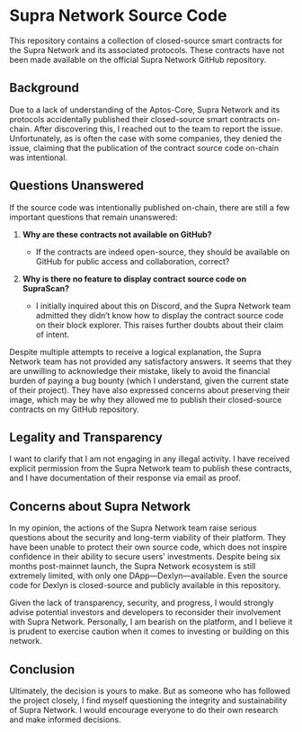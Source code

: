 # Supra Network Source Code

This repository contains a collection of closed-source smart contracts for the Supra Network and its associated protocols. These contracts have not been made available on the official Supra Network GitHub repository.

## Background
Due to a lack of understanding of the Aptos-Core, Supra Network and its protocols accidentally published their closed-source smart contracts on-chain. After discovering this, I reached out to the team to report the issue. Unfortunately, as is often the case with some companies, they denied the issue, claiming that the publication of the contract source code on-chain was intentional.

## Questions Unanswered
If the source code was intentionally published on-chain, there are still a few important questions that remain unanswered:

1. **Why are these contracts not available on GitHub?**
   - If the contracts are indeed open-source, they should be available on GitHub for public access and collaboration, correct?
   
2. **Why is there no feature to display contract source code on SupraScan?**
   - I initially inquired about this on Discord, and the Supra Network team admitted they didn’t know how to display the contract source code on their block explorer. This raises further doubts about their claim of intent.

Despite multiple attempts to receive a logical explanation, the Supra Network team has not provided any satisfactory answers. It seems that they are unwilling to acknowledge their mistake, likely to avoid the financial burden of paying a bug bounty (which I understand, given the current state of their project). They have also expressed concerns about preserving their image, which may be why they allowed me to publish their closed-source contracts on my GitHub repository.

## Legality and Transparency
I want to clarify that I am not engaging in any illegal activity. I have received explicit permission from the Supra Network team to publish these contracts, and I have documentation of their response via email as proof. 

## Concerns about Supra Network
In my opinion, the actions of the Supra Network team raise serious questions about the security and long-term viability of their platform. They have been unable to protect their own source code, which does not inspire confidence in their ability to secure users' investments. Despite being six months post-mainnet launch, the Supra Network ecosystem is still extremely limited, with only one DApp—Dexlyn—available. Even the source code for Dexlyn is closed-source and publicly available in this repository.

Given the lack of transparency, security, and progress, I would strongly advise potential investors and developers to reconsider their involvement with Supra Network. Personally, I am bearish on the platform, and I believe it is prudent to exercise caution when it comes to investing or building on this network.

## Conclusion
Ultimately, the decision is yours to make. But as someone who has followed the project closely, I find myself questioning the integrity and sustainability of Supra Network. I would encourage everyone to do their own research and make informed decisions.
